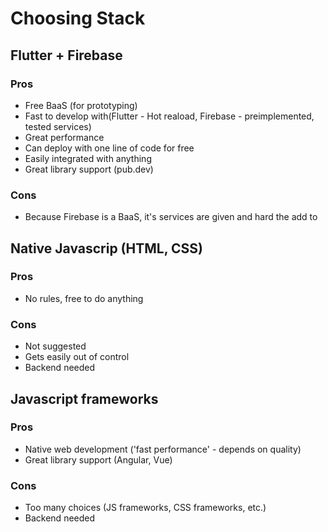 # Choosing Stack

## Flutter + Firebase
### Pros
- Free BaaS (for prototyping)
- Fast to develop with(Flutter - Hot reaload, Firebase - preimplemented, tested services)
- Great performance
- Can deploy with one line of code for free
- Easily integrated with anything
- Great library support (pub.dev)
### Cons
- Because Firebase is a BaaS, it's services are given and hard the add to

## Native Javascrip (HTML, CSS)
### Pros
- No rules, free to do anything
### Cons
- Not suggested
- Gets easily out of control
- Backend needed

## Javascript frameworks
### Pros
- Native web development ('fast performance' - depends on quality)
- Great library support (Angular, Vue)
### Cons
- Too many choices (JS frameworks, CSS frameworks, etc.)
- Backend needed
